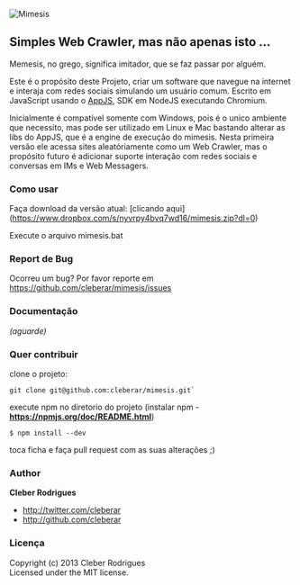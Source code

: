 ![Mimesis](https://dl.dropbox.com/u/9715789/logo.jpg)

## Simples Web Crawler, mas não apenas isto ...

Memesis, no grego, significa imitador, que se faz passar por alguém. 

Este é o propósito deste Projeto, criar um software que navegue na internet e interaja com redes sociais simulando um usuário comum.
Escrito em JavaScript usando o [AppJS](https://github.com/cleberar/appjs "appjs"), SDK em NodeJS executando Chromium.

Inicialmente é compatível somente com Windows, pois é o unico ambiente que necessito, mas pode ser utilizado em Linux e Mac bastando alterar as libs do AppJS, que é a engine de execução do mimesis.
Nesta primeira versão ele acessa sites aleatóriamente como um Web Crawler, mas o propósito futuro é adicionar suporte interação com redes sociais e conversas em IMs e Web Messagers.


### Como usar
Faça download da versão atual: [clicando aqui] (https://www.dropbox.com/s/nyvrpy4bvq7wd16/mimesis.zip?dl=0)

Execute o arquivo mimesis.bat

### Report de Bug
Ocorreu um bug? Por favor reporte em https://github.com/cleberar/mimesis/issues

### Documentação
_(aguarde)_

### Quer contribuir

clone o projeto: 
```
git clone git@github.com:cleberar/mimesis.git`
```

execute npm no diretorio do projeto (instalar npm - **https://npmjs.org/doc/README.html**)
```
$ npm install --dev
```

toca ficha e faça pull request com as suas alterações ;)

### Author
**Cleber Rodrigues**

+ http://twitter.com/cleberar
+ http://github.com/cleberar

### Licença
Copyright (c) 2013 Cleber Rodrigues  
Licensed under the MIT license.
